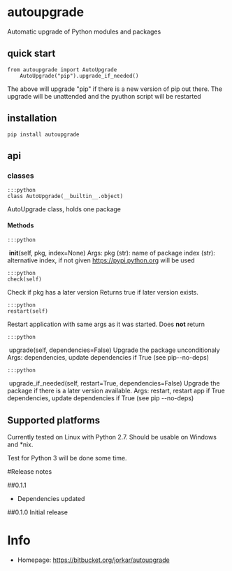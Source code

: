 # autoupgrade

Automatic upgrade of Python modules and packages

## quick start

	from autoupgrade import AutoUpgrade
    	AutoUpgrade("pip").upgrade_if_needed()
The above will upgrade "pip" if there is a new version of pip out there. 
The upgrade will be unattended and the pyuthon script will be restarted

## installation

	pip install autoupgrade

## api

### classes

	:::python
    class AutoUpgrade(__builtin__.object)
AutoUpgrade class, holds one package

#### Methods
	:::python
    __init__(self, pkg, index=None)
Args:
pkg (str): name of package
index (str): alternative index, if not given <https://pypi.python.org> will be used

	:::python
	check(self)
Check if pkg has a later version
Returns true if later version exists.

	:::python
	restart(self)
Restart application with same args as it was started.
Does **not** return

	:::python
    upgrade(self, dependencies=False)
Upgrade the package unconditionaly
Args:
dependencies, update dependencies if True (see pip--no-deps)

	:::python
    upgrade_if_needed(self, restart=True, dependencies=False)
Upgrade the package if there is a later version available.
Args:
restart, restart app if True
dependencies, update dependencies if True (see pip --no-deps)

## Supported platforms

Currently tested on Linux with Python 2.7.
Should be usable on Windows and *nix.

Test for Python 3 will be done some time.


#Release notes

##0.1.1
- Dependencies updated

##0.1.0
Initial release

#### 
# Info

- Homepage: https://bitbucket.org/jorkar/autoupgrade
